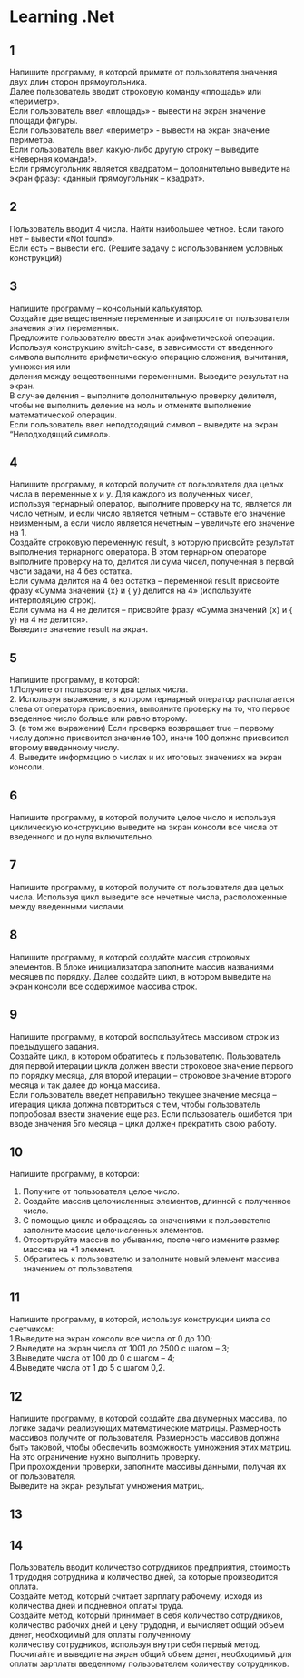 # Learning .Net


## 1
Напишите программу, в которой примите от пользователя значения двух длин сторон прямоугольника.  
Далее пользователь вводит строковую команду «площадь» или «периметр».  
Если пользователь ввел «площадь» - вывести на экран значение площади фигуры.  
Если пользователь ввел «периметр» - вывести на экран значение периметра.  
Если пользователь ввел какую-либо другую строку – выведите «Неверная команда!».  
Если прямоугольник является квадратом – дополнительно выведите на экран фразу: «данный прямоугольник – квадрат».  

## 2
Пользователь вводит 4 числа. Найти наибольшее четное. Если такого нет – вывести «Not found».  
Если есть – вывести его. (Решите задачу с использованием условных конструкций)  

## 3
Напишите программу – консольный калькулятор.  
Создайте две вещественные переменные и запросите от пользователя значения этих переменных.  
Предложите пользователю ввести знак арифметической операции.  
Используя конструкцию switch-case, в зависимости от введенного символа выполните арифметическую операцию сложения, вычитания, умножения или  
деления между вещественными переменными. Выведите результат на экран.  
В случае деления – выполните дополнительную проверку делителя, чтобы не выполнить деление на ноль и отмените выполнение 
математической операции.  
Если пользователь ввел неподходящий символ – выведите на экран “Неподходящий символ».  

## 4
Напишите программу, в которой получите от пользователя два целых числа в
переменные x и y.  Для каждого из полученных чисел, используя тернарный оператор,
выполните проверку на то, является ли число четным, и если число является четным
– оставьте его значение неизменным, а если число является нечетным – увеличьте
его значение на 1.  
Создайте строковую переменную result, в которую присвойте результат выполнения
тернарного оператора.  В этом тернарном операторе выполните проверку на то,
делится ли сума чисел, полученная в первой части задачи, на 4 без остатка.  
Если сумма делится на 4 без остатка – переменной result присвойте фразу «Сумма
значений {x} и { y} делится на 4» (используйте интерполяцию строк).  
Если сумма на 4 не делится – присвойте фразу «Сумма значений {x} и { y} на 4 не делится».  
Выведите значение result на экран.

## 5
Напишите программу, в которой:  
1.Получите от пользователя два целых числа.  
2. Используя выражение, в котором тернарный оператор располагается слева от
оператора присвоения, выполните проверку на то, что первое введенное число
больше или равно второму.  
3. (в том же выражении) Если проверка возвращает true – первому числу должно
присвоится значение 100, иначе 100 должно присвоится второму введенному
числу.  
4. Выведите информацию о числах и их итоговых значениях на экран консоли.  

## 6
Напишите программу, в которой получите целое число и используя циклическую
конструкцию выведите на экран консоли все числа от введенного и до нуля
включительно.

## 7
Напишите программу, в которой получите от пользователя два целых числа.
Используя цикл выведите все нечетные числа, расположенные между введенными
числами.

## 8
Напишите программу, в которой создайте массив строковых элементов. В блоке
инициализатора заполните массив названиями месяцев по порядку.  Далее создайте
цикл, в котором выведите на экран консоли все содержимое массива строк.

## 9
Напишите программу, в которой воспользуйтесь массивом строк из предыдущего
задания.  
Создайте цикл, в котором обратитесь к пользователю.  Пользователь для первой
итерации цикла должен ввести строковое значение первого по порядку месяца, для
второй итерации – строковое значение второго месяца и так далее до конца массива.  
Если пользователь введет неправильно текущее значение месяца – итерация цикла
должна повториться с тем, чтобы пользователь попробовал ввести значение еще
раз.  Если пользователь ошибется при вводе значения 5го месяца – цикл должен
прекратить свою работу.

## 10
Напишите программу, в которой:  
1. Получите от пользователя целое число.  
2. Создайте массив целочисленных элементов, длинной с полученное число.  
3. С помощью цикла и обращаясь за значениями к пользователю заполните массив
целочисленных элементов.  
4. Отсортируйте массив по убыванию, после чего измените размер массива на +1
элемент.  
5. Обратитесь к пользователю и заполните новый элемент массива значением от
пользователя.  

## 11
Напишите программу, в которой, используя конструкции цикла со счетчиком:  
1.Выведите на экран консоли все числа от 0 до 100;  
2.Выведите на экран числа от 1001 до 2500 с шагом – 3;  
3.Выведите числа от 100 до 0 с шагом – 4;  
4.Выведите числа от 1 до 5 с шагом 0,2.  

## 12
Напишите программу, в которой создайте два двумерных массива, по логике
задачи реализующих математические матрицы.  Размерность массивов получите
от пользователя.  Размерность массивов должна быть таковой, чтобы обеспечить
возможность умножения этих матриц.  На это ограничение нужно выполнить
проверку.  
При прохождении проверки, заполните массивы данными, получая их от
пользователя.  
Выведите на экран результат умножения матриц.  

## 13

## 14
Пользователь вводит количество сотрудников предприятия, стоимость 1 трудодня
сотрудника и количество дней, за которые производится оплата.  
Создайте метод, который считает зарплату рабочему, исходя из количества дней и
подневной оплаты труда.  
Создайте метод, который принимает в себя количество сотрудников, количество рабочих дней 
и цену трудодня, и вычисляет общий объем денег, необходимый для оплаты полученному  
количеству сотрудников, используя внутри себя первый метод.  
Посчитайте и выведите на экран общий объем денег, необходимый для оплаты
зарплаты введенному пользователем количеству сотрудников.  